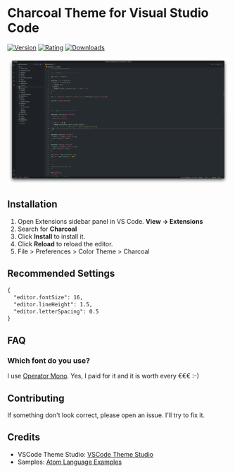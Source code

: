 # Charcoal Theme for Visual Studio Code

[![Version](https://vsmarketplacebadge.apphb.com/version/tobiasalthoff.charcoal.svg)](https://marketplace.visualstudio.com/items?itemName=tobiasalthoff.charcoal)
[![Rating](https://vsmarketplacebadge.apphb.com/rating/tobiasalthoff.charcoal.svg)](https://marketplace.visualstudio.com/items?itemName=tobiasalthoff.charcoal)
[![Downloads](https://vsmarketplacebadge.apphb.com/downloads/tobiasalthoff.charcoal.svg)](https://marketplace.visualstudio.com/items?itemName=tobiasalthoff.charcoal)

![Preview](https://raw.githubusercontent.com/tobiasalthoff/vscode-charcoal-theme/main/images/screenshot.png)

## Installation

1. Open Extensions sidebar panel in VS Code. **View → Extensions**
2. Search for **Charcoal**
3. Click **Install** to install it.
4. Click **Reload** to reload the editor.
5. File > Preferences > Color Theme > Charcoal

## Recommended Settings

```
{
  "editor.fontSize": 16,
  "editor.lineHeight": 1.5,
  "editor.letterSpacing": 0.5
}
```

## FAQ

### Which font do you use?

I use [Operator Mono](https://www.typography.com/fonts/operator/overview). Yes, I paid for it and it is worth every €€€ :-)

## Contributing

If something don't look correct, please open an issue. I'll try to fix it.

## Credits

- VSCode Theme Studio: [VSCode Theme Studio](https://themes.vscode.one/)
- Samples: [Atom Language Examples](https://github.com/atom/language-examples)